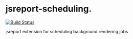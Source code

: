 # jsreport-scheduling.
[![Build Status](https://travis-ci.org/jsreport/jsreport-scheduling.png?branch=master)](https://travis-ci.org/jsreport/jsreport-scheduling)

jsreport extension for scheduling background rendering jobs
